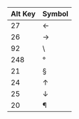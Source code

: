 
| Alt Key | Symbol |
| ------- | ------ |
| 27      | ←      |
| 26      | →      |
| 92      | \      |
| 248     | °      |
| 21      | §      |
| 24      | ↑      |
| 25      | ↓      |
| 20      | ¶      |
